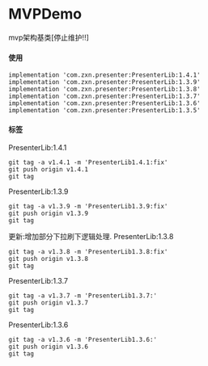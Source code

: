 # MVPDemo
mvp架构基类[停止维护!!]

#### 使用
```
implementation 'com.zxn.presenter:PresenterLib:1.4.1'
implementation 'com.zxn.presenter:PresenterLib:1.3.9'
implementation 'com.zxn.presenter:PresenterLib:1.3.8'
implementation 'com.zxn.presenter:PresenterLib:1.3.7'
implementation 'com.zxn.presenter:PresenterLib:1.3.6'
implementation 'com.zxn.presenter:PresenterLib:1.3.5'
```

#### 标签

PresenterLib:1.4.1
```
git tag -a v1.4.1 -m 'PresenterLib1.4.1:fix'
git push origin v1.4.1
git tag
```

PresenterLib:1.3.9
```
git tag -a v1.3.9 -m 'PresenterLib1.3.9:fix'
git push origin v1.3.9
git tag
```
更新:增加部分下拉刷下逻辑处理.
PresenterLib:1.3.8
```
git tag -a v1.3.8 -m 'PresenterLib1.3.8:fix'
git push origin v1.3.8
git tag
```

PresenterLib:1.3.7
```
git tag -a v1.3.7 -m 'PresenterLib1.3.7:'
git push origin v1.3.7
git tag
```

PresenterLib:1.3.6
```
git tag -a v1.3.6 -m 'PresenterLib1.3.6:'
git push origin v1.3.6
git tag
```
